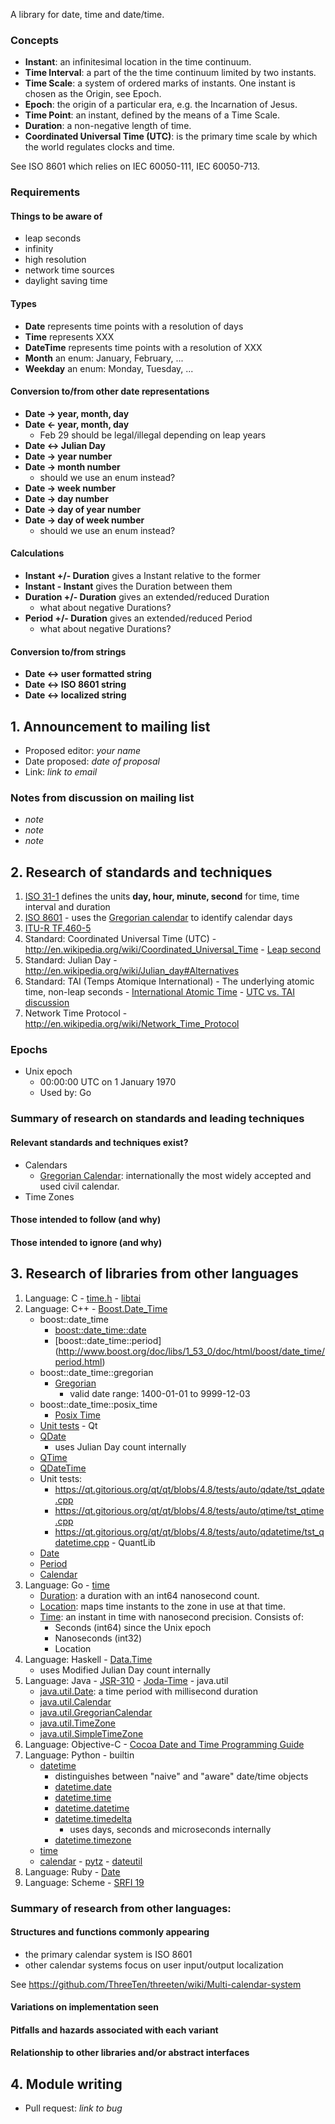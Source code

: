 A library for date, time and date/time.

### Concepts

  * **Instant**: an infinitesimal location in the time continuum.
  * **Time Interval**: a part of the the time continuum limited by two instants.
  * **Time Scale**: a system of ordered marks of instants. One instant is chosen as the Origin, see Epoch.
  * **Epoch**: the origin of a particular era, e.g. the Incarnation of Jesus.
  * **Time Point**: an instant, defined by the means of a Time Scale.
  * **Duration**: a non-negative length of time.
  * **Coordinated Universal Time (UTC)**: is the primary time scale by which the world regulates clocks and time.

See ISO 8601 which relies on IEC 60050-111, IEC 60050-713.

### Requirements

#### Things to be aware of
  * leap seconds
  * infinity
  * high resolution
  * network time sources
  * daylight saving time

#### Types

  * **Date** represents time points with a resolution of days
  * **Time** represents XXX
  * **DateTime** represents time points with a resolution of XXX
  * **Month** an enum: January, February, ...
  * **Weekday** an enum: Monday, Tuesday, ...

#### Conversion to/from other date representations

  * **Date -> year, month, day**
  * **Date <- year, month, day**
    * Feb 29 should be legal/illegal depending on leap years
  * **Date <-> Julian Day**
  * **Date -> year number**
  * **Date -> month number**
    * should we use an enum instead?
  * **Date -> week number**
  * **Date -> day number**
  * **Date -> day of year number**
  * **Date -> day of week number**
    * should we use an enum instead?

#### Calculations

  * **Instant +/- Duration** gives a Instant relative to the former
  * **Instant - Instant** gives the Duration between them
  * **Duration +/- Duration** gives an extended/reduced Duration
    * what about negative Durations?
  * **Period +/- Duration** gives an extended/reduced Period
    * what about negative Durations?

#### Conversion to/from strings

  * **Date <-> user formatted string**
  * **Date <-> ISO 8601 string**
  * **Date <-> localized string**

## 1. Announcement to mailing list

  - Proposed editor: _your name_
  - Date proposed: _date of proposal_
  - Link: _link to email_

###  Notes from discussion on mailing list

  - _note_
  - _note_
  - _note_

## 2. Research of standards and techniques

  1. [ISO 31-1](http://en.wikipedia.org/wiki/ISO_31-1) defines the units **day, hour, minute, second** for time, time interval and duration
  1. [ISO 8601](http://en.wikipedia.org/wiki/ISO_8601)
    - uses the [Gregorian calendar](http://en.wikipedia.org/wiki/Gregorian_calendar) to identify calendar days
  1. [ITU-R TF.460-5](http://www.itu.int/dms_pubrec/itu-r/rec/tf/R-REC-TF.460-5-199710-S!!PDF-E.pdf)
  1. Standard: Coordinated Universal Time (UTC)
    - http://en.wikipedia.org/wiki/Coordinated_Universal_Time
    - [Leap second](http://en.wikipedia.org/wiki/Leap_second)
  1. Standard: Julian Day
    - http://en.wikipedia.org/wiki/Julian_day#Alternatives
  1. Standard: TAI (Temps Atomique International)
    - The underlying atomic time, non-leap seconds
    - [International Atomic Time](https://en.wikipedia.org/wiki/International_Atomic_Time)
    - [UTC vs. TAI discussion](http://cr.yp.to/proto/utctai.html)
  1. Network Time Protocol
    - http://en.wikipedia.org/wiki/Network_Time_Protocol

### Epochs

  * Unix epoch
    * 00:00:00 UTC on 1 January 1970
    * Used by: Go

### Summary of research on standards and leading techniques

#### Relevant standards and techniques exist?

* Calendars
  * [Gregorian Calendar](http://en.wikipedia.org/wiki/Gregorian_calendar): internationally the most widely accepted and used civil calendar.
* Time Zones

#### Those intended to follow (and why)

#### Those intended to ignore (and why)

## 3. Research of libraries from other languages

  1. Language: C
    - [time.h](http://pubs.opengroup.org/onlinepubs/7908799/xsh/time.h.html)
    - [libtai](http://cr.yp.to/libtai.html)
  1. Language: C++
    - [Boost.Date_Time](http://www.boost.org/doc/libs/1_53_0/doc/html/date_time.html)
        - boost::date_time
            - [boost::date_time::date](http://www.boost.org/doc/libs/1_53_0/doc/html/boost/date_time/date.html)
            - [boost::date_time::period] (http://www.boost.org/doc/libs/1_53_0/doc/html/boost/date_time/period.html)
        - boost::date_time::gregorian
          - [Gregorian](http://www.boost.org/doc/libs/1_53_0/doc/html/date_time/gregorian.html)
            - valid date range: 1400-01-01 to 9999-12-03
        - boost::date_time::posix_time
            - [Posix Time](http://www.boost.org/doc/libs/1_53_0/doc/html/date_time/posix_time.html)
        - [Unit tests](http://svn.boost.org/svn/boost/trunk/libs/date_time/test/)
    - Qt
        - [QDate](http://qt-project.org/doc/qt-5.0/qtcore/qdate.html)
            - uses Julian Day count internally
        - [QTime](http://qt-project.org/doc/qt-5.0/qtcore/qtime.html)
        - [QDateTime](http://qt-project.org/doc/qt-5.0/qtcore/qdatetime.html)
        - Unit tests:
            - https://qt.gitorious.org/qt/qt/blobs/4.8/tests/auto/qdate/tst_qdate.cpp
            - https://qt.gitorious.org/qt/qt/blobs/4.8/tests/auto/qtime/tst_qtime.cpp
            - https://qt.gitorious.org/qt/qt/blobs/4.8/tests/auto/qdatetime/tst_qdatetime.cpp
    - QuantLib
        - [Date](http://quantlib.org/reference/class_quant_lib_1_1_date.html)
        - [Period](http://quantlib.org/reference/class_quant_lib_1_1_period.html)
        - [Calendar](http://quantlib.org/reference/class_quant_lib_1_1_calendar.html)
  1. Language: Go
    - [time](http://golang.org/pkg/time/)
        - [Duration](http://golang.org/pkg/time/#Duration): a duration with an int64 nanosecond count.
        - [Location](http://golang.org/pkg/time/#Location): maps time instants to the zone in use at that time.
        - [Time](http://golang.org/pkg/time/#Time): an instant in time with nanosecond precision. Consists of:
            - Seconds (int64) since the Unix epoch
            - Nanoseconds (int32)
            - Location
  1. Language: Haskell
    - [Data.Time](http://www.haskell.org/ghc/docs/latest/html/libraries/time-1.4.0.1/index.html)
        - uses Modified Julian Day count internally
  1. Language: Java
    - [JSR-310](https://github.com/ThreeTen/threeten)
    - [Joda-Time](https://github.com/JodaOrg/joda-time)
    - java.util
        - [java.util.Date](http://docs.oracle.com/javase/7/docs/api/java/util/Date.html): a time period with millisecond duration
        - [java.util.Calendar](http://docs.oracle.com/javase/7/docs/api/java/util/Calendar.html)
        - [java.util.GregorianCalendar](http://docs.oracle.com/javase/7/docs/api/java/util/GregorianCalendar.html)
        - [java.util.TimeZone](http://docs.oracle.com/javase/7/docs/api/java/util/TimeZone.html)
        - [java.util.SimpleTimeZone](http://docs.oracle.com/javase/7/docs/api/java/util/SimpleTimeZone.html)
  1. Language: Objective-C
    - [Cocoa Date and Time Programming Guide](https://developer.apple.com/library/mac/#documentation/Cocoa/Conceptual/DatesAndTimes/DatesAndTimes.html)
  1. Language: Python
    - builtin
        - [datetime](http://docs.python.org/3.3/library/datetime.html)
            - distinguishes between "naive" and "aware" date/time objects
            - [datetime.date](http://docs.python.org/3.3/library/datetime.html#datetime.date)
            - [datetime.time](http://docs.python.org/3.3/library/datetime.html#datetime.time)
            - [datetime.datetime](http://docs.python.org/3.3/library/datetime.html#datetime.datetime)
            - [datetime.timedelta](http://docs.python.org/3.3/library/datetime.html#datetime.timedelta)
                - uses days, seconds and microseconds internally
            - [datetime.timezone](http://docs.python.org/3.3/library/datetime.html#datetime.timezone)
        - [time](http://docs.python.org/3.3/library/time.html)
        - [calendar](http://docs.python.org/3.3/library/calendar.html#module-calendar)
    - [pytz](http://pytz.sourceforge.net/)
    - [dateutil](http://labix.org/python-dateutil)
  1. Language: Ruby
    - [Date](http://ruby-doc.org/stdlib-2.0/libdoc/date/rdoc/Date.html)
  1. Language: Scheme
    - [SRFI 19](http://srfi.schemers.org/srfi-19/srfi-19.html)

### Summary of research from other languages:

#### Structures and functions commonly appearing

  * the primary calendar system is ISO 8601
  * other calendar systems focus on user input/output localization 

See https://github.com/ThreeTen/threeten/wiki/Multi-calendar-system

#### Variations on implementation seen

#### Pitfalls and hazards associated with each variant

#### Relationship to other libraries and/or abstract interfaces


## 4. Module writing

  - Pull request: _link to bug_